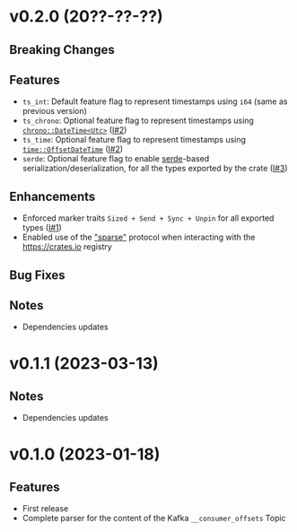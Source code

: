 # v0.2.0 (20??-??-??)

## Breaking Changes

## Features

* `ts_int`: Default feature flag to represent timestamps using `i64` (same as previous version)
* `ts_chrono`: Optional feature flag to represent timestamps using
  [`chrono::DateTime<Utc>`](https://docs.rs/chrono/latest/chrono/struct.DateTime.html#method.from_utc)
  ([I#2](https://github.com/kafkesc/konsumer_offsets/issues/2))
* `ts_time`: Optional feature flag to represent timestamps using
  [`time::OffsetDateTime`](https://time-rs.github.io/api/time/struct.OffsetDateTime.html#method.from_unix_timestamp_nanos)
  ([I#2](https://github.com/kafkesc/konsumer_offsets/issues/2))
* `serde`: Optional feature flag to enable [serde](https://crates.io/crates/serde)-based
  serialization/deserialization, for all the types exported by the crate
  ([I#3](https://github.com/kafkesc/konsumer_offsets/issues/3))

## Enhancements

* Enforced marker traits `Sized + Send + Sync + Unpin` for all exported
  types ([I#1](https://github.com/kafkesc/konsumer_offsets/issues/1))
* Enabled use of the 
  ["sparse"](https://blog.rust-lang.org/inside-rust/2023/01/30/cargo-sparse-protocol.html)
  protocol when interacting with the https://crates.io registry

## Bug Fixes

## Notes

* Dependencies updates

# v0.1.1 (2023-03-13)

## Notes

* Dependencies updates


# v0.1.0 (2023-01-18)

## Features

* First release
* Complete parser for the content of the Kafka `__consumer_offsets` Topic

